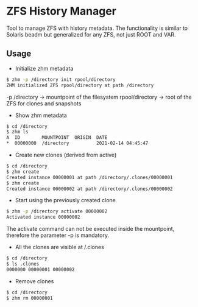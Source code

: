 # ZFS History Manager

Tool to manage ZFS with history metadata. The functionality is similar to Solaris beadm but generalized for any ZFS, not just ROOT and VAR.

## Usage

- Initialize zhm metadata

```bash
$ zhm -p /directory init rpool/directory
ZHM initialized ZFS rpool/directory at path /directory
```

-p /directory -> mountpoint of the filesystem
rpool/directory -> root of the ZFS for clones and snapshots


- Show zhm metadata

```bash
$ cd /directory
$ zhm ls
A  ID        MOUNTPOINT  ORIGIN  DATE               
*  00000000  /directory          2021-02-14 04:45:47
```

- Create new clones (derived from active)

```bash
$ cd /directory
$ zhm create
Created instance 00000001 at path /directory/.clones/00000001
$ zhm create
Created instance 00000002 at path /directory/.clones/00000002
```

- Start using the previously created clone

```bash
$ zhm -p /directory activate 00000002
Activated instance 00000002
```

The activate command can not be executed inside the mountpoint, therefore the parameter -p <mounpoint> is mandatory.  

- All the clones are visible at <mountpoint>/.clones

```bash
$ cd /directory
$ ls .clones
0000000 00000001 00000002
```


- Remove clones

```bash
$ cd /directory
$ zhm rm 00000001
```

